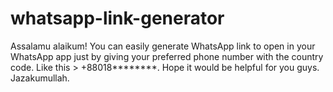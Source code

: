 # whatsapp-link-generator
Assalamu alaikum!
You can easily generate WhatsApp link to open in your WhatsApp app just by giving your preferred phone number with the country code. Like this > +88018********.
Hope it would be helpful for you guys.
Jazakumullah.
